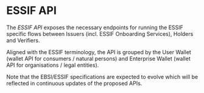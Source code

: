 # ESSIF API

The _ESSIF API_ exposes the necessary endpoints for running the ESSIF specific flows between Issuers (incl. ESSIF Onboarding Services), Holders and Verifiers.

Aligned with the ESSIF terminology, the API is grouped by the User Wallet (wallet API for consumers / natural persons) and Enterprise Wallet (wallet API for organisations / legal entities).

Note that the EBSI/ESSIF specifications are expected to evolve which will be reflected in continuous updates of the proposed APIs.
